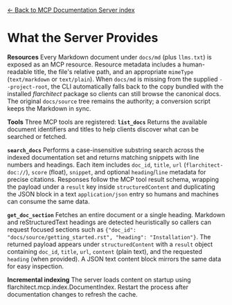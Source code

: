 [← Back to MCP Documentation Server index](index.md)

# What the Server Provides
**Resources**
Every Markdown document under `docs/md` (plus `llms.txt`) is exposed as an MCP resource. Resource metadata includes a human-readable title, the file's relative path, and an appropriate `mimeType` (`text/markdown` or `text/plain`). When `docs/md` is missing from the supplied `--project-root`, the CLI automatically falls back to the copy bundled with the installed *flarchitect* package so clients can still browse the canonical docs. The original `docs/source` tree remains the authority; a conversion script keeps the Markdown in sync.

**Tools**
Three MCP tools are registered:
**`list_docs`**
Returns the available document identifiers and titles to help clients discover what can be searched or fetched.

**`search_docs`**
Performs a case-insensitive substring search across the indexed documentation set and returns matching snippets with line numbers and headings. Each item includes `doc_id`, `title`, `url` (`flarchitect-doc://`), `score` (float), `snippet`, and optional `heading`/`line` metadata for precise citations.
Responses follow the MCP tool result schema, wrapping the payload under a `result` key inside `structuredContent` and duplicating the JSON block in a text `application/json` entry so humans and machines can consume the same data.

**`get_doc_section`**
Fetches an entire document or a single heading. Markdown and reStructuredText headings are detected heuristically so callers can request focused sections such as `{"doc_id": "docs/source/getting_started.rst", "heading": "Installation"}`.
The returned payload appears under `structuredContent` with a `result` object containing `doc_id`, `title`, `url`, `content` (plain text), and the requested `heading` (when provided). A JSON text content block mirrors the same data for easy inspection.

**Incremental indexing**
The server loads content on startup using flarchitect.mcp.index.DocumentIndex. Restart the process after documentation changes to refresh the cache.


